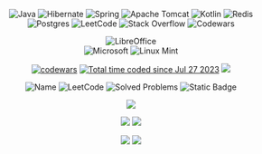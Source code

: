 

<div align="center">


 ![Java](https://img.shields.io/badge/java-%23ED8B00.svg?style=for-the-badge&logo=openjdk&logoColor=white)
  ![Hibernate](https://img.shields.io/badge/Hibernate-59666C?style=for-the-badge&logo=Hibernate&logoColor=white)
  ![Spring](https://img.shields.io/badge/spring-%236DB33F.svg?style=for-the-badge&logo=spring&logoColor=white)
  ![Apache Tomcat](https://img.shields.io/badge/apache%20tomcat-%23F8DC75.svg?style=for-the-badge&logo=apache-tomcat&logoColor=black)
  ![Kotlin](https://img.shields.io/badge/kotlin-%237F52FF.svg?style=for-the-badge&logo=kotlin&logoColor=white) 
  ![Redis](https://img.shields.io/badge/redis-%23DD0031.svg?style=for-the-badge&logo=redis&logoColor=white) <br>
  ![Postgres](https://img.shields.io/badge/postgres-%23316192.svg?style=for-the-badge&logo=postgresql&logoColor=white)
  ![LeetCode](https://img.shields.io/badge/LeetCode-000000?style=for-the-badge&logo=LeetCode&logoColor=#d16c06)
  ![Stack Overflow](https://img.shields.io/badge/-Stackoverflow-FE7A16?style=for-the-badge&logo=stack-overflow&logoColor=white)
  ![Codewars](https://img.shields.io/badge/Codewars-B1361E?style=for-the-badge&logo=codewars&logoColor=grey) 
 
  ![LibreOffice](https://img.shields.io/badge/LibreOffice-%2318A303?style=for-the-badge&logo=LibreOffice&logoColor=white) <br>
  ![Microsoft](https://img.shields.io/badge/Microsoft-0078D4?style=for-the-badge&logo=microsoft&logoColor=white)
  ![Linux Mint](https://img.shields.io/badge/Linux%20Mint-87CF3E?style=for-the-badge&logo=Linux%20Mint&logoColor=white)

  [![codewars](https://www.codewars.com/users/nic_kos/badges/small)](https://www.codewars.com/users/nic_kos) 
  <a href="https://wakatime.com/@567433f5-e2b1-444a-b9ed-57e3f66f0f93" ><img src="https://wakatime.com/badge/user/567433f5-e2b1-444a-b9ed-57e3f66f0f93.svg" alt="Total time coded since Jul 27 2023" /></a>
  ![](https://komarev.com/ghpvc/?username=Nicki-afk)

  ![Name](https://badges.peiyuan.ch/leetcode/nic_kos/name) 
  ![LeetCode](https://badges.peiyuan.ch/leetcode/nic_kos/ranking)
  ![Solved Problems](https://badges.peiyuan.ch/leetcode/nic_kos/solved?difficulty=all)
  ![Static Badge](https://img.shields.io/badge/LinkedIn-nikita-blue?link=https%3A%2F%2Fwww.linkedin.com%2Fin%2Fnikitajs%2F)




 
![](http://github-profile-summary-cards.vercel.app/api/cards/profile-details?username=Nicki-afk&theme=dracula)
 

![](http://github-profile-summary-cards.vercel.app/api/cards/repos-per-language?username=Nicki-afk&theme=dracula)
![](http://github-profile-summary-cards.vercel.app/api/cards/most-commit-language?username=Nicki-afk&theme=dracula)

![](http://github-profile-summary-cards.vercel.app/api/cards/stats?username=Nicki-afk&theme=dracula)
![](http://github-profile-summary-cards.vercel.app/api/cards/productive-time?username=Nicki-afk&theme=dracula&utcOffset=8)


</div>


